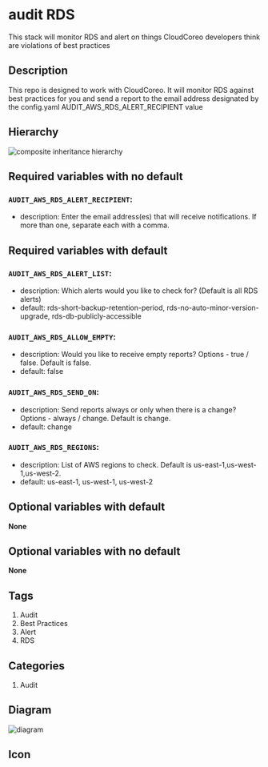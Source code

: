 audit RDS
============================
This stack will monitor RDS and alert on things CloudCoreo developers think are violations of best practices


## Description
This repo is designed to work with CloudCoreo. It will monitor RDS against best practices for you and send a report to the email address designated by the config.yaml AUDIT&#95;AWS&#95;RDS&#95;ALERT&#95;RECIPIENT value


## Hierarchy
![composite inheritance hierarchy](https://raw.githubusercontent.com/CloudCoreo/audit-aws-rds/master/images/hierarchy.png "composite inheritance hierarchy")



## Required variables with no default

### `AUDIT_AWS_RDS_ALERT_RECIPIENT`:
  * description: Enter the email address(es) that will receive notifications. If more than one, separate each with a comma.


## Required variables with default

### `AUDIT_AWS_RDS_ALERT_LIST`:
  * description: Which alerts would you like to check for? (Default is all RDS alerts)
  * default: rds-short-backup-retention-period, rds-no-auto-minor-version-upgrade, rds-db-publicly-accessible

### `AUDIT_AWS_RDS_ALLOW_EMPTY`:
  * description: Would you like to receive empty reports? Options - true / false. Default is false.
  * default: false

### `AUDIT_AWS_RDS_SEND_ON`:
  * description: Send reports always or only when there is a change? Options - always / change. Default is change.
  * default: change

### `AUDIT_AWS_RDS_REGIONS`:
  * description: List of AWS regions to check. Default is us-east-1,us-west-1,us-west-2.
  * default: us-east-1, us-west-1, us-west-2


## Optional variables with default

**None**


## Optional variables with no default

**None**

## Tags
1. Audit
1. Best Practices
1. Alert
1. RDS

## Categories
1. Audit



## Diagram
![diagram](https://raw.githubusercontent.com/CloudCoreo/audit-aws-rds/master/images/diagram.png "diagram")


## Icon


